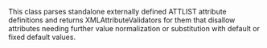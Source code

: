 This class parses standalone externally defined ATTLIST attribute definitions and returns XMLAttributeValidators for them that disallow attributes needing further value normalization or substitution with default or fixed default values.